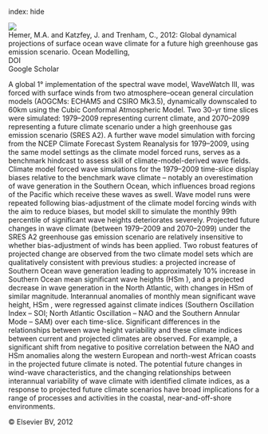 index: hide

<div class="Citation">
    <div class="Citation-thumb CitationThumb-linked"  data-href="https://doi.org/10.1016/j.ocemod.2012.09.008">
      <img src="https://static.claimspace.cloud/climate-study-static/refs/thumbs/13/Hemer_et_al_2012a-thumb.png" />
    </div>

  <div class="Citation-body">
    <div class="Citation-text">Hemer, M.A. and Katzfey, J. and Trenham, C., 2012: Global dynamical projections of surface ocean wave climate for a future high greenhouse gas emission scenario. <span class="Article-journal">Ocean Modelling, </span><span class="Article-volume"></span></div>
    <div class="Citation-links">
      <div class="CitationLink" data-href="https://doi.org/10.1016/j.ocemod.2012.09.008">
        <div class="CitationLink-icon CitationLink-Doi"></div>
        <div class="CitationLink-text">DOI</div>
      </div>
      <div class="CitationLink" data-href="https://scholar.google.com/scholar?q=10.1016/j.ocemod.2012.09.008">
        <div class="CitationLink-icon CitationLink-Scholar"></div>
        <div class="CitationLink-text">Google Scholar</div>
      </div>
    </div>
  </div>
</div>

A global 1° implementation of the spectral wave model, WaveWatch III, was forced with surface winds from two atmosphere–ocean general circulation models (AOGCMs: ECHAM5 and CSIRO Mk3.5), dynamically downscaled to 60km using the Cubic Conformal Atmospheric Model. Two 30-yr time slices were simulated: 1979–2009 representing current climate, and 2070–2099 representing a future climate scenario under a high greenhouse gas emission scenario (SRES A2). A further wave model simulation with forcing from the NCEP Climate Forecast System Reanalysis for 1979–2009, using the same model settings as the climate model forced runs, serves as a benchmark hindcast to assess skill of climate-model-derived wave fields. Climate model forced wave simulations for the 1979–2009 time-slice display biases relative to the benchmark wave climate – notably an overestimation of wave generation in the Southern Ocean, which influences broad regions of the Pacific which receive these waves as swell. Wave model runs were repeated following bias-adjustment of the climate model forcing winds with the aim to reduce biases, but model skill to simulate the monthly 99th percentile of significant wave heights deteriorates severely.                   Projected future changes in wave climate (between 1979–2009 and 2070–2099) under the SRES A2 greenhouse gas emission scenario are relatively insensitive to whether bias-adjustment of winds has been applied. Two robust features of projected change are observed from the two climate model sets which are qualitatively consistent with previous studies: a projected increase of Southern Ocean wave generation leading to approximately 10% increase in Southern Ocean mean significant wave heights (HSm                      ), and a projected decrease in wave generation in the North Atlantic, with changes in HSm                       of similar magnitude.                   Interannual anomalies of monthly mean significant wave height, HSm                      , were regressed against climate indices (Southern Oscillation Index – SOI; North Atlantic Oscillation – NAO and the Southern Annular Mode – SAM) over each time-slice. Significant differences in the relationships between wave height variability and these climate indices between current and projected climates are observed. For example, a significant shift from negative to positive correlation between the NAO and HSm                       anomalies along the western European and north-west African coasts in the projected future climate is noted. The potential future changes in wind-wave characteristics, and the changing relationships between interannual variability of wave climate with identified climate indices, as a response to projected future climate scenarios have broad implications for a range of processes and activities in the coastal, near-and-off-shore environments.

<div class="Citation-copy">
&copy; Elsevier BV, 2012
</div>